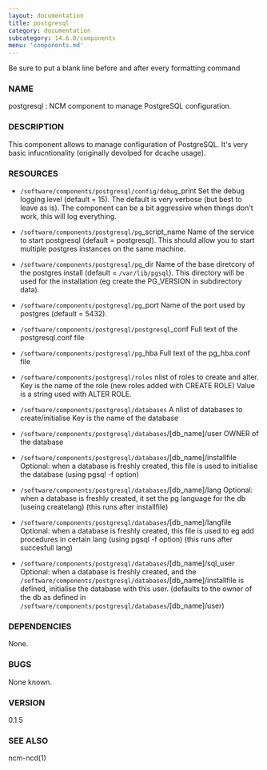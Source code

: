 ```yaml
---
layout: documentation
title: postgresql
category: documentation
subcategory: 14.6.0/components
menu: 'components.md'
---
```

Be sure to put a blank line before and after every formatting command

### NAME

postgresql : NCM component to manage PostgreSQL configuration.

### DESCRIPTION

This component allows to manage configuration of PostgreSQL.
It's very basic infucntionality (originally devolped for dcache usage). 

### RESOURCES

- `/software/components/postgresql/config/debug`\_print
Set the debug logging level (default = 15). The default is very verbose (but best to leave as is). 
The component can be a bit aggressive when things don't work, this will log everything. 
- `/software/components/postgresql/pg`\_script\_name
Name of the service to start postgresql (default = postgresql). 
This should allow you to start multiple postgres instances on the same machine.
- `/software/components/postgresql/pg`\_dir
Name of the base diretcory of the postgres install (default = `/var/lib/pgsql`). 
This directory will be used for the installation (eg create the PG\_VERSION in subdirectory data).
- `/software/components/postgresql/pg`\_port
Name of the port used by postgres (default = 5432).
- `/software/components/postgresql/postgresql`\_conf
Full text of the postgresql.conf file
- `/software/components/postgresql/pg`\_hba
Full text of the pg\_hba.conf file
- `/software/components/postgresql/roles`
nlist of roles to create and alter. 
Key is the name of the role (new roles added with CREATE ROLE)
Value is a string used with ALTER ROLE.
- `/software/components/postgresql/databases`
A nlist of databases to create/initialise
Key is the name of the database
- `/software/components/postgresql/databases`/\[db\_name\]/user
OWNER of the database
- `/software/components/postgresql/databases`/\[db\_name\]/installfile
Optional: when a database is freshly created, this file is used to initialise the database (using pgsql -f option) 
- `/software/components/postgresql/databases`/\[db\_name\]/lang
Optional: when a database is freshly created, it set the pg language for the db (useing createlang) (this runs after installfile) 
- `/software/components/postgresql/databases`/\[db\_name\]/langfile
Optional: when a database is freshly created, this file is used to eg add procedures in certain lang (using pgsql -f option) (this runs after succesfull lang) 

- `/software/components/postgresql/databases`/\[db\_name\]/sql\_user
Optional: when a database is freshly created, and the `/software/components/postgresql/databases`/\[db\_name\]/installfile is defined, initialise the database with this user. 
(defaults to the owner of the db as defined in `/software/components/postgresql/databases`/\[db\_name\]/user)

### DEPENDENCIES

None.

### BUGS

None known.



### VERSION

0.1.5

### SEE ALSO

ncm-ncd(1)
